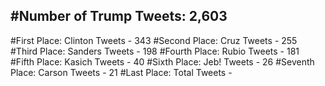 #Number of Trump Tweets: 2,603
---
#First Place: Clinton Tweets - 343
#Second Place: Cruz Tweets - 255
#Third Place: Sanders Tweets - 198
#Fourth Place: Rubio Tweets - 181
#Fifth Place: Kasich Tweets - 40
#Sixth Place: Jeb! Tweets - 26
#Seventh Place: Carson Tweets - 21
#Last Place: Total Tweets -  
